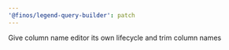 ```yaml
---
'@finos/legend-query-builder': patch
---
```


Give column name editor its own lifecycle and trim column names
